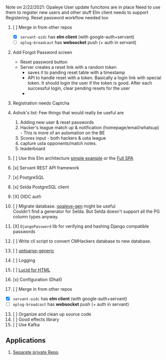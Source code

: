 
Note on 2/22/2021: 
Opaleye User update funcitons are in place
Need to use them to register new users and other stuff
Elm client needs to support Registering. Reset password workflow needed too

1. [ ] Merge in from other repos
    - [X] `servant-oidc` has **elm client** (with google-auth+servant)
    - [ ] `oplog-broadcast` has **websocket** push (+ auth in servant)
2. Add Forgot Password screen
   - Reset password button
   - Server creates a reset link with a random token
      + saves it to panding reset table with a timestamp
      + API to handle reset with a token. Basically a login link with special token. It should login the user if the token is good. After each successful login, clear pending resets for the user
      + 
3. Registration needs Captcha
4. Ashok's list: Few things that would really be useful are 
   1) Adding new user & reset passwords
   2) Hacker's league match up &  notification (homepage/email/whatsup) - This is more of an automation on the BE
   3) Scores input - both hackers & usta league 
   4) capture usta opponents/match notes.
   5) leaderboard
   
5. [ ] Use this Elm architecture [simple example](https://github.com/halfzebra/elm-examples.git) or the [Full SPA](https://github.com/halfzebra/elm-spa-example)
6. [x] Servant REST API framework
7. [x] PostgreSQL
8. [x] Selda PostgreSQL client
9.  [X] OIDC auth
10. [ ] MIgrate database. [opaleye-gen](https://github.com/folsen/opaleye-gen) might be useful\
   Couldn't find a generator for Selda. But Selda doesn't support all the PG column types anyway.
     
11. [X] `DjangoPassword` lib for verifying and hashing Django compatible passwords
12. [ ] Write cli script to convert CMHackers database to new database. 
13. [ ] [optparse-generic](https://hackage.haskell.org/package/optparse-generic-1.4.4/docs/Options-Generic.html)
14. [ ] Logging
15. [ ] [Lucid for HTML](https://hackage.haskell.org/package/lucid)
16. [x] Configuration (Dhall)
17. [ ] Merge in from other repos
   - [X] `servant-oidc` has **elm client** (with google-auth+servant)
   - [ ] `oplog-broadcast` has **websocket** push (+ auth in servant)
13. [ ] Organize and clean up source code
14. [ ] Good effects library
15. [ ] Use Kafka
## Applications
1. [Separate private Repo](https://github.com/mudont/project_ideas.git)